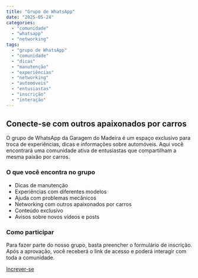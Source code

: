 ```yaml
---
title: "Grupo de WhatsApp"
date: "2025-05-24"
categories:
  - "comunidade"
  - "whatsapp"
  - "networking"
tags:
  - "grupo de WhatsApp"
  - "comunidade"
  - "dicas"
  - "manutenção"
  - "experiências"
  - "networking"
  - "automóveis"
  - "entusiastas"
  - "inscrição"
  - "interação"
---
```


## Conecte-se com outros apaixonados por carros

O grupo de WhatsApp da Garagem do Madeira é um espaço exclusivo para troca de experiências, dicas e informações sobre automóveis. Aqui você encontrará uma comunidade ativa de entusiastas que compartilham a mesma paixão por carros.

### O que você encontra no grupo

- Dicas de manutenção
- Experiências com diferentes modelos
- Ajuda com problemas mecânicos
- Networking com outros apaixonados por carros
- Conteúdo exclusivo
- Avisos sobre novos vídeos e posts

### Como participar

Para fazer parte do nosso grupo, basta preencher o formulário de inscrição. Após a aprovação, você receberá o link de acesso e poderá interagir com toda a comunidade.

<a href="https://forms.gle/gWwDVjJLBVsVCbZ48" target="_blank" class="btn">Increver-se</a>


